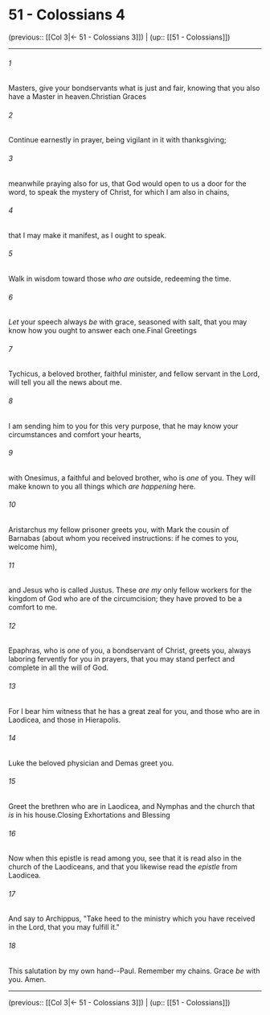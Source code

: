 # 51 - Colossians 4

(previous:: [[Col 3|← 51 - Colossians 3]]) | (up:: [[51 - Colossians]])

***


###### 1 
Masters, give your bondservants what is just and fair, knowing that you also have a Master in heaven.Christian Graces 

###### 2 
Continue earnestly in prayer, being vigilant in it with thanksgiving; 

###### 3 
meanwhile praying also for us, that God would open to us a door for the word, to speak the mystery of Christ, for which I am also in chains, 

###### 4 
that I may make it manifest, as I ought to speak. 

###### 5 
Walk in wisdom toward those _who are_ outside, redeeming the time. 

###### 6 
_Let_ your speech always _be_ with grace, seasoned with salt, that you may know how you ought to answer each one.Final Greetings 

###### 7 
Tychicus, a beloved brother, faithful minister, and fellow servant in the Lord, will tell you all the news about me. 

###### 8 
I am sending him to you for this very purpose, that he may know your circumstances and comfort your hearts, 

###### 9 
with Onesimus, a faithful and beloved brother, who is _one_ of you. They will make known to you all things which _are happening_ here. 

###### 10 
Aristarchus my fellow prisoner greets you, with Mark the cousin of Barnabas (about whom you received instructions: if he comes to you, welcome him), 

###### 11 
and Jesus who is called Justus. These _are my_ only fellow workers for the kingdom of God who are of the circumcision; they have proved to be a comfort to me. 

###### 12 
Epaphras, who is _one_ of you, a bondservant of Christ, greets you, always laboring fervently for you in prayers, that you may stand perfect and complete in all the will of God. 

###### 13 
For I bear him witness that he has a great zeal for you, and those who are in Laodicea, and those in Hierapolis. 

###### 14 
Luke the beloved physician and Demas greet you. 

###### 15 
Greet the brethren who are in Laodicea, and Nymphas and the church that _is_ in his house.Closing Exhortations and Blessing 

###### 16 
Now when this epistle is read among you, see that it is read also in the church of the Laodiceans, and that you likewise read the _epistle_ from Laodicea. 

###### 17 
And say to Archippus, "Take heed to the ministry which you have received in the Lord, that you may fulfill it." 

###### 18 
This salutation by my own hand--Paul. Remember my chains. Grace _be_ with you. Amen.

***

(previous:: [[Col 3|← 51 - Colossians 3]]) | (up:: [[51 - Colossians]])
